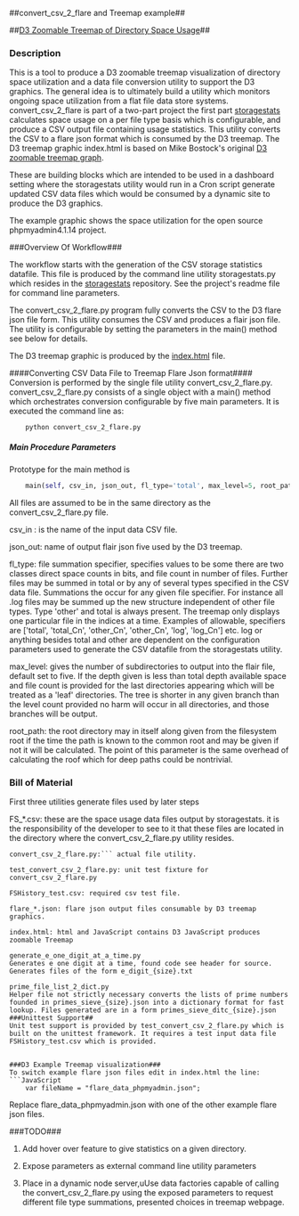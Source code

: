 ##convert_csv_2_flare and Treemap example##

##[D3 Zoomable Treemap of Directory Space Usage](https://jayventi.github.io/convert_csv_2_flare/index.html)##

### Description ###
This is a tool to produce a D3 zoomable treemap visualization of directory space utilization and a data file conversion utility to support the D3 graphics. The general idea is to ultimately build a utility which monitors ongoing space utilization from a flat file data store systems. convert_csv_2_flare is part of a two-part project the first part [storagestats](https://github.com/jayventi/storagestats) calculates space usage on a per file type basis which is configurable, and produce a CSV output file containing usage statistics. This utility converts the CSV to a flare json format which is consumed by the D3 treemap. The D3 treemap graphic index.html is based on Mike Bostock's original [D3 zoomable treemap graph](http://mbostock.github.io/d3/talk/20111018/treemap.html).

These are building blocks which are intended to be used in a dashboard setting where the storagestats utility would run in a Cron script generate updated CSV data files which would be consumed by a dynamic site to produce the D3 graphics. 

The example graphic shows the space utilization for the open source phpmyadmin4.1.14 project.

###Overview Of Workflow###

The workflow starts with the generation of the CSV storage statistics datafile. This file is produced by the command line utility storagestats.py which resides in the [storagestats](https://github.com/jayventi/storagestats) repository. See the project's readme file for command line parameters.

The convert_csv_2_flare.py program fully converts the CSV to the D3 flare json file form. This utility consumes the CSV and produces a flair json file. The utility is configurable by setting the parameters in the main() method see below for details.

The D3 treemap graphic is produced by the [index.html](https://jayventi.github.io/convert_csv_2_flare/index.html) file. 

####Converting CSV Data File to Treemap Flare Json format####
Conversion is performed by the single file utility convert_csv_2_flare.py. convert_csv_2_flare.py consists of a single object with a main() method which orchestrates conversion configurable by five main parameters. It is executed the command line as:
```Shell
    python convert_csv_2_flare.py 
```
##### Main Procedure Parameters #####
Prototype for the main method is
```Python
    main(self, csv_in, json_out, fl_type='total', max_level=5, root_path=None)
```
All files are assumed to be in the same directory as the convert_csv_2_flare.py file.

csv_in : is the name of the input data CSV file. 

json_out: name of output flair json five used by the D3 treemap.

fl_type: file summation specifier, specifies values to be some there are two classes direct space counts in bits, and file count in number of files. Further files may be summed in total or by any of several types specified in the CSV data file. Summations the occur for any given file specifier. For instance all .log files may be summed up the new structure independent of other file types. Type 'other' and total is always present. The treemap only displays one particular file in the indices at a time. Examples of allowable, specifiers are ['total', 'total_Cn', 'other_Cn', 'other_Cn', 'log', 'log_Cn'] etc. log or anything besides total and other are dependent on the configuration parameters used to generate the CSV datafile from the storagestats utility.

 max_level: gives the number of subdirectories to output into the flair file, default set to five. If the depth given is less than total depth available space and file count is provided for the last directories appearing which will be treated as a 'leaf' directories. The tree is shorter in any given branch than the level count provided no harm will occur in all directories, and those branches will be output.
 
root_path: the root directory may in itself along given from the filesystem root if the time the path is known to the common root and may be given if not it will be calculated. The point of this parameter is the same overhead of calculating the roof which for deep paths could be nontrivial.

### Bill of Material ###
First three utilities generate files used by later steps

FS_*.csv: 
these are the space usage data files output by storagestats. it is the responsibility of the developer to see to it that these files are located in the directory where the convert_csv_2_flare.py utility resides.
```
convert_csv_2_flare.py:``` actual file utility.

test_convert_csv_2_flare.py: unit test fixture for convert_csv_2_flare.py

FSHistory_test.csv: required csv test file.

flare_*.json: flare json output files consumable by D3 treemap graphics.

index.html: html and JavaScript contains D3 JavaScript produces zoomable Treemap

generate_e_one_digit_at_a_time.py
Generates e one digit at a time, found code see header for source. Generates files of the form e_digit_{size}.txt

prime_file_list_2_dict.py
Helper file not strictly necessary converts the lists of prime numbers founded in primes_sieve_{size}.json into a dictionary format for fast lookup. Files generated are in a form primes_sieve_ditc_{size}.json
###Unittest Support##
Unit test support is provided by test_convert_csv_2_flare.py which is built on the unittest framework. It requires a test input data file FSHistory_test.csv which is provided.


###D3 Example Treemap visualization###
To switch example flare json files edit in index.html the line:
```JavaScript
    var fileName = "flare_data_phpmyadmin.json";
```
Replace flare_data_phpmyadmin.json with one of the other example flare json files.

###TODO###
1) Add hover over feature to give statistics on a given directory.

2) Expose parameters as external command line utility parameters

3) Place in a dynamic node server,uUse data factories capable of calling the convert_csv_2_flare.py using the exposed parameters to request different file type summations, presented choices in treemap webpage.
